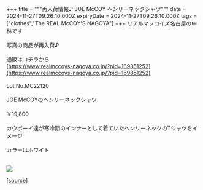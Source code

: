 +++
title = """再入荷情報♪ JOE McCOY ヘンリーネックシャツ"""
date = 2024-11-27T09:26:10.000Z
expiryDate = 2024-11-27T09:26:10.000Z
tags = ["clothes","The REAL McCOY'S NAGOYA"]
+++
リアルマッコイズ名古屋の中林です  
   
写真の商品が再入荷♪  
   
通販はコチラから  
[https://www.realmccoys-nagoya.co.jp/?pid=169851252](https://www.realmccoys-nagoya.co.jp/?pid=169851252)  
   
Lot No.MC22120  
   
JOE McCOYのヘンリーネックシャツ  
   
￥19,800  
   
カウボーイ達が寒冷期のインナーとして着ていたヘンリーネックのTシャツをイメージ  
   
カラーはホワイト  
 

[![](https://stat.ameba.jp/user_images/20241127/18/realmccoy-nagoya/25/e3/j/o1000100015514953420.jpg)](https://www.realmccoys-nagoya.co.jp/?pid=169851252)

[[source]](https://ameblo.jp/realmccoy-nagoya/entry-12876570304.html)
